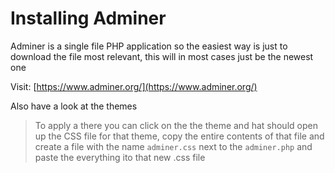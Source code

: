 # Installing Adminer

Adminer is a single file PHP application so the easiest way is just to download the file most relevant, this will in most cases just be the newest one

Visit: [https://www.adminer.org/](https://www.adminer.org/)

Also have a look at the themes

> To apply a there you can click on the the theme and hat should open up the CSS file for that theme, copy the entire contents of that file and create a file with the name `adminer.css` next to the `adminer.php` and paste the everything ito that new .css file
